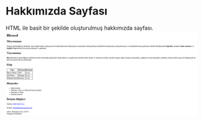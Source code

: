 # Hakkımızda Sayfası
HTML ile basit bir şekilde oluşturulmuş hakkımızda sayfası.
![alt text](../imgs/haks.png)